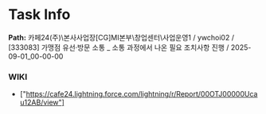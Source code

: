 # Task Info

**Path:** 카페24(주)\본사사업장\[CG]MI본부\창업센터\사업운영1 / ywchoi02 / [333083] 가맹점 유선·방문 소통 _ 소통 과정에서 나온 필요 조치사항 진행 / 2025-09-01_00-00-00

### WIKI
- ["https://cafe24.lightning.force.com/lightning/r/Report/00OTJ00000Ucau12AB/view"]

